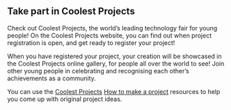 ## Take part in Coolest Projects

Check out Coolest Projects, the world’s leading technology fair for young people! On the Coolest Projects website, you can find out when project registration is open, and get ready to register your project!

When you have registered your project, your creation will be showcased in the Coolest Projects online gallery, for people all over the world to see! Join other young people in celebrating and recognising each other’s achievements as a community.

You can use the [Coolest Projects](https://coolestprojects.org/) [How to make a project](https://coolestprojects.org/2020/03/31/how-to-make-a-project-workbook-and-additional-resources/) resources to help you come up with original project ideas.
